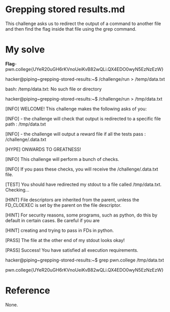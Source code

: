 # Grepping stored results.md
This challenge asks us to redirect the output of a command to another file and then find the flag inside that file using the grep command.
# My solve
**Flag**-pwn.college{UYeR20uGH6rKVnoUeiKvB82wQLi.QX4EDO0wyN5EzNzEzW}

hacker@piping~grepping-stored-results:~$ /challenge/run > /temp/data.txt

bash: /temp/data.txt: No such file or directory

hacker@piping~grepping-stored-results:~$ /challenge/run > /tmp/data.txt

[INFO] WELCOME! This challenge makes the following asks of you:

[INFO] - the challenge will check that output is redirected to a specific file path : /tmp/data.txt

[INFO] - the challenge will output a reward file if all the tests pass : /challenge/.data.txt



[HYPE] ONWARDS TO GREATNESS!



[INFO] This challenge will perform a bunch of checks.

[INFO] If you pass these checks, you will receive the /challenge/.data.txt file.



[TEST] You should have redirected my stdout to a file called /tmp/data.txt. Checking...



[HINT] File descriptors are inherited from the parent, unless the FD_CLOEXEC is set by the parent on the file descriptor.

[HINT] For security reasons, some programs, such as python, do this by default in certain cases. Be careful if you are

[HINT] creating and trying to pass in FDs in python.



[PASS] The file at the other end of my stdout looks okay!

[PASS] Success! You have satisfied all execution requirements.

hacker@piping~grepping-stored-results:~$ grep pwn.college /tmp/data.txt

pwn.college{UYeR20uGH6rKVnoUeiKvB82wQLi.QX4EDO0wyN5EzNzEzW}

# Reference
None.






